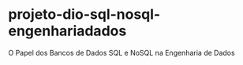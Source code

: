 # projeto-dio-sql-nosql-engenhariadados
O Papel dos Bancos de Dados SQL e NoSQL na Engenharia de Dados
